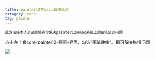 ```yaml
---
title: painter12在mac上解决延迟
category: tech
tag: painter
---
```


`此方法经本人测试能够完全解决painter12在mac系统上的画笔延迟问题`

点击左上角corel painter12-预置-界面，勾选“画笔映像”。即可解决拖慢问题

![](http://ww2.sinaimg.cn/large/73b41ab2gw1f7nq1qtlizj20yw0xgjvk.jpg)



